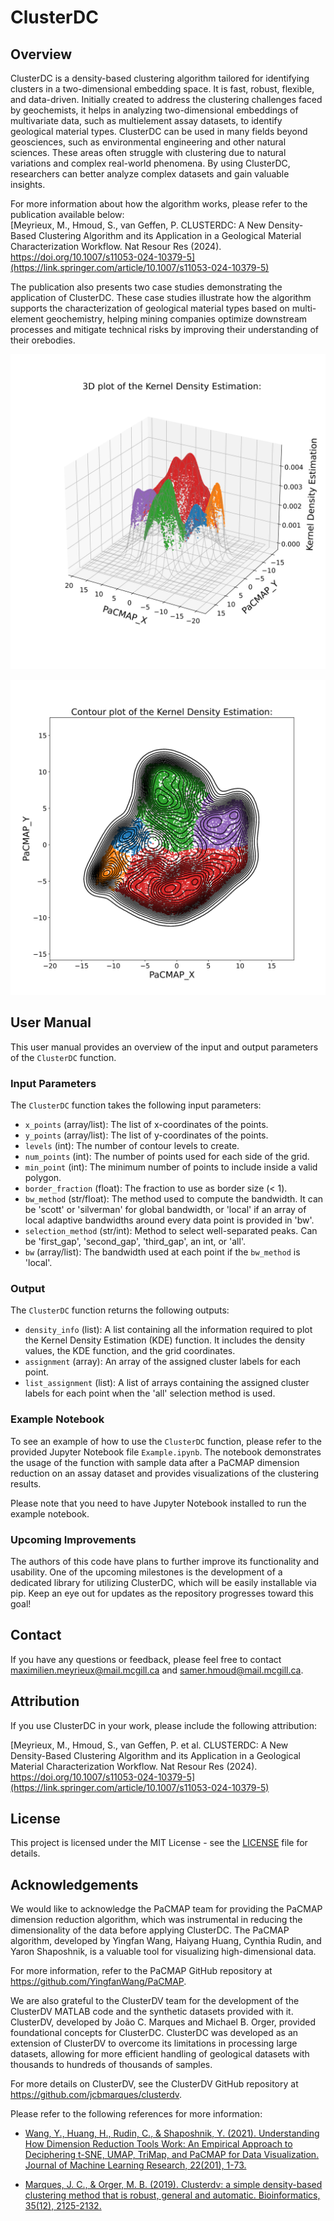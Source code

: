 # ClusterDC

## Overview

ClusterDC is a density-based clustering algorithm tailored for identifying clusters in a two-dimensional embedding space. It is fast, robust, flexible, and data-driven. Initially created to address the clustering challenges faced by geochemists, it helps in analyzing two-dimensional embeddings of multivariate data, such as multielement assay datasets, to identify geological material types. ClusterDC can be used in many fields beyond geosciences, such as environmental engineering and other natural sciences. These areas often struggle with clustering due to natural variations and complex real-world phenomena. By using ClusterDC, researchers can better analyze complex datasets and gain valuable insights.

For more information about how the algorithm works, please refer to the publication available below: 
<br> [Meyrieux, M., Hmoud, S., van Geffen, P. CLUSTERDC: A New Density-Based Clustering Algorithm and its Application in a Geological Material Characterization Workflow. Nat Resour Res (2024). https://doi.org/10.1007/s11053-024-10379-5](https://link.springer.com/article/10.1007/s11053-024-10379-5)

The publication also presents two case studies demonstrating the application of ClusterDC. These case studies illustrate how the algorithm supports the characterization of geological material types based on multi-element geochemistry, helping mining companies optimize downstream processes and mitigate technical risks by improving their understanding of their orebodies.


![3D plot of the Kernel Density Estimation - 4](https://github.com/Maximilien42/ClusterDC/blob/main/Images/3D%20plot%20of%20the%20Kernel%20Density%20Estimation%20-%204.svg)

![Contour plot of the Kernel Density Estimation - 4](https://github.com/Maximilien42/ClusterDC/blob/main/Images/Contour%20plot%20of%20the%20Kernel%20Density%20Estimation%20-%204.svg)

## User Manual

This user manual provides an overview of the input and output parameters of the `ClusterDC` function.

### Input Parameters

The `ClusterDC` function takes the following input parameters:

- `x_points` (array/list): The list of x-coordinates of the points.
- `y_points` (array/list): The list of y-coordinates of the points.
- `levels` (int): The number of contour levels to create.
- `num_points` (int): The number of points used for each side of the grid.
- `min_point` (int): The minimum number of points to include inside a valid polygon.
- `border_fraction` (float): The fraction to use as border size (< 1).
- `bw_method` (str/float): The method used to compute the bandwidth. It can be 'scott' or 'silverman' for global bandwidth, or 'local' if an array of local adaptive bandwidths around every data point is provided in 'bw'.
- `selection_method` (str/int): Method to select well-separated peaks. Can be 'first_gap', 'second_gap', 'third_gap', an int, or 'all'.
- `bw` (array/list): The bandwidth used at each point if the `bw_method` is 'local'.

### Output

The `ClusterDC` function returns the following outputs:

- `density_info` (list): A list containing all the information required to plot the Kernel Density Estimation (KDE) function. It includes the density values, the KDE function, and the grid coordinates.
- `assignment` (array): An array of the assigned cluster labels for each point.
- `list_assignment` (list): A list of arrays containing the assigned cluster labels for each point when the 'all' selection method is used.

### Example Notebook

To see an example of how to use the `ClusterDC` function, please refer to the provided Jupyter Notebook file `Example.ipynb`. The notebook demonstrates the usage of the function with sample data after a PaCMAP dimension reduction on an assay dataset and provides visualizations of the clustering results.

Please note that you need to have Jupyter Notebook installed to run the example notebook.

### Upcoming Improvements
The authors of this code have plans to further improve its functionality and usability. One of the upcoming milestones is the development of a dedicated library for utilizing ClusterDC, which will be easily installable via pip. Keep an eye out for updates as the repository progresses toward this goal!

## Contact

If you have any questions or feedback, please feel free to contact maximilien.meyrieux@mail.mcgill.ca and samer.hmoud@mail.mcgill.ca.

## Attribution

If you use ClusterDC in your work, please include the following attribution:

[Meyrieux, M., Hmoud, S., van Geffen, P. et al. CLUSTERDC: A New Density-Based Clustering Algorithm and its Application in a Geological Material Characterization Workflow. Nat Resour Res (2024). https://doi.org/10.1007/s11053-024-10379-5](https://link.springer.com/article/10.1007/s11053-024-10379-5)

## License

This project is licensed under the MIT License - see the [LICENSE](LICENSE) file for details.

## Acknowledgements

We would like to acknowledge the PaCMAP team for providing the PaCMAP dimension reduction algorithm, which was instrumental in reducing the dimensionality of the data before applying ClusterDC. The PaCMAP algorithm, developed by Yingfan Wang, Haiyang Huang, Cynthia Rudin, and Yaron Shaposhnik, is a valuable tool for visualizing high-dimensional data. 

For more information, refer to the PaCMAP GitHub repository at https://github.com/YingfanWang/PaCMAP.

We are also grateful to the ClusterDV team for the development of the ClusterDV MATLAB code and the synthetic datasets provided with it. ClusterDV, developed by João C. Marques and Michael B. Orger, provided foundational concepts for ClusterDC. ClusterDC was developed as an extension of ClusterDV to overcome its limitations in processing large datasets, allowing for more efficient handling of geological datasets with thousands to hundreds of thousands of samples.

For more details on ClusterDV, see the ClusterDV GitHub repository at https://github.com/jcbmarques/clusterdv.

Please refer to the following references for more information:

- [Wang, Y., Huang, H., Rudin, C., & Shaposhnik, Y. (2021). Understanding How Dimension Reduction Tools Work: An Empirical Approach to Deciphering t-SNE, UMAP, TriMap, and PaCMAP for Data Visualization. Journal of Machine Learning Research, 22(201), 1-73.](http://jmlr.org/papers/v22/20-1061.html)

- [Marques, J. C., & Orger, M. B. (2019). Clusterdv: a simple density-based clustering method that is robust, general and automatic. Bioinformatics, 35(12), 2125-2132.](https://doi.org/10.1093/bioinformatics/bty907)
